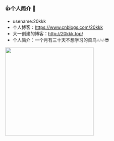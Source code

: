 ### 👍个人简介 👋
- usename:20kkk
- 个人博客：https://www.cnblogs.com/20kkk
- 大一创建的博客：http://20kkk.top/
- 个人简介：一个月有三十天不想学习的菜鸟🎶🎶🎶😎
<img src="https://user-images.githubusercontent.com/87109536/203914843-89eec071-1f77-4bb1-b55d-18e647017b40.png" width = "280" />

